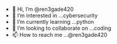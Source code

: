 - 👋 Hi, I’m @ren3gade420
- 👀 I’m interested in ...cybersecurity
- 🌱 I’m currently learning ...python
- 💞️ I’m looking to collaborate on ...coding
- 📫 How to reach me ...@ren3gade420
<!---
ren3gade420/ren3gade420 is a ✨ special ✨ repository because its `README.md` (this file) appears on your GitHub profile.
You can click the Preview link to take a look at your changes.
--->

